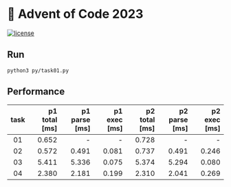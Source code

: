 # 🎄 Advent of Code 2023

[![license](https://img.shields.io/badge/license-MIT-blue.svg)](https://github.com/ZepZep/advent-of-code-2023/blob/master/LICENSE)

## Run
```
python3 py/task01.py
```

## Performance
| task | p1 total [ms] | p1 parse [ms] | p1 exec [ms]  | p2 total [ms] | p2 parse [ms] | p2 exec [ms]  |
|:----:|--------------:|--------------:|--------------:|--------------:|--------------:|--------------:|
|  01  |      0.652    |       -       |       -       |      0.728    |       -       |       -       |
|  02  |      0.572    |      0.491    |      0.081    |      0.737    |      0.491    |      0.246    |
|  03  |      5.411    |      5.336    |      0.075    |      5.374    |      5.294    |      0.080    |
|  04  |      2.380    |      2.181    |      0.199    |      2.310    |      2.041    |      0.269    |
